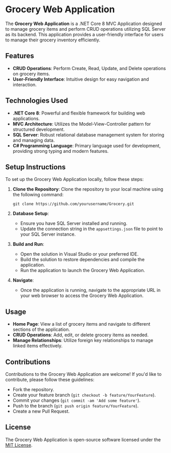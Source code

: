 # Grocery Web Application

The **Grocery Web Application** is a .NET Core 8 MVC Application designed to manage grocery items and perform CRUD operations utilizing SQL Server as its backend. This application provides a user-friendly interface for users to manage their grocery inventory efficiently.

## Features

- **CRUD Operations**: Perform Create, Read, Update, and Delete operations on grocery items.
- **User-Friendly Interface**: Intuitive design for easy navigation and interaction.

## Technologies Used

- **.NET Core 8**: Powerful and flexible framework for building web applications.
- **MVC Architecture**: Utilizes the Model-View-Controller pattern for structured development.
- **SQL Server**: Robust relational database management system for storing and managing data.
- **C# Programming Language**: Primary language used for development, providing strong typing and modern features.

## Setup Instructions

To set up the Grocery Web Application locally, follow these steps:

1. **Clone the Repository**: Clone the repository to your local machine using the following command:

    ```
    git clone https://github.com/yourusername/Grocery.git
    ```

2. **Database Setup**:
    - Ensure you have SQL Server installed and running.
    - Update the connection string in the `appsettings.json` file to point to your SQL Server instance.

3. **Build and Run**:
    - Open the solution in Visual Studio or your preferred IDE.
    - Build the solution to restore dependencies and compile the application.
    - Run the application to launch the Grocery Web Application.

4. **Navigate**:
    - Once the application is running, navigate to the appropriate URL in your web browser to access the Grocery Web Application.

## Usage

- **Home Page**: View a list of grocery items and navigate to different sections of the application.
- **CRUD Operations**: Add, edit, or delete grocery items as needed.
- **Manage Relationships**: Utilize foreign key relationships to manage linked items effectively.

## Contributions

Contributions to the Grocery Web Application are welcome! If you'd like to contribute, please follow these guidelines:

- Fork the repository.
- Create your feature branch (`git checkout -b feature/YourFeature`).
- Commit your changes (`git commit -am 'Add some feature'`).
- Push to the branch (`git push origin feature/YourFeature`).
- Create a new Pull Request.

## License

The Grocery Web Application is open-source software licensed under the [MIT License](LICENSE).

